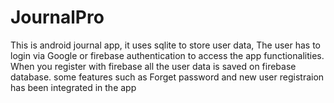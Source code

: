 # JournalPro
This is android journal app, it uses sqlite to store user data, The user has to login via Google or firebase authentication to access the app functionalities. When you register with firebase all the user data is saved on firebase database. some features such as Forget password  and new user registraion has been integrated in the app

